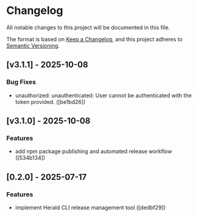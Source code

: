 # Changelog

All notable changes to this project will be documented in this file.

The format is based on [Keep a Changelog](https://keepachangelog.com/en/1.0.0/),
and this project adheres to [Semantic Versioning](https://semver.org/spec/v2.0.0.html).

## [v3.1.1] - 2025-10-08

### Bug Fixes

* unauthorized: unauthenticated: User cannot be authenticated with the token provided. ([be1bd26])

## [v3.1.0] - 2025-10-08

### Features

* add npm package publishing and automated release workflow ([534b134])

## [0.2.0] - 2025-07-17

### Features

* implement Herald CLI release management tool ([dedbf29])

